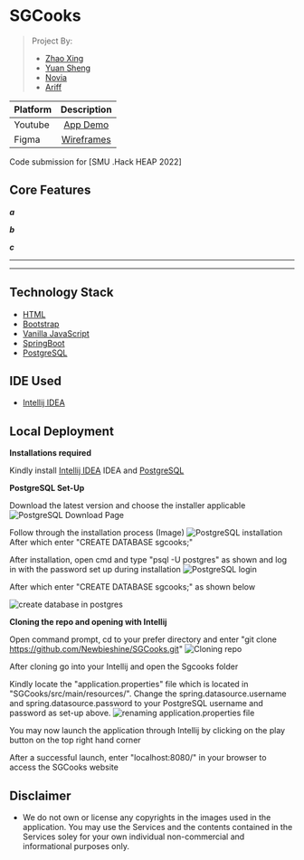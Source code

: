 # SGCooks
> Project By: 
> - [Zhao Xing](https://github.com/Newbieshine/)
> - [Yuan Sheng](https://github.com/ChongYuanSheng/)
> - [Novia](http://github.com/noviaantony/)
> - [Ariff](http://github.com//)

| Platform                          | Description                                                                                                                    |
:---------------------------------- | :----------------------------------------------------------------------------------------------------------------------------: |
| Youtube                           | [App Demo]()      |
| Figma                             | [Wireframes]()    |


Code submission for [SMU .Hack HEAP 2022]

## Core Features

***a***
> 

***b***
> 

***c***
> 

******
> 

---
## **Technology Stack**
- [HTML]()
- [Bootstrap ]()
- [Vanilla JavaScript]()
- [SpringBoot]()
- [PostgreSQL](https://www.postgresql.org/download/)

## **IDE Used**
- [Intellij IDEA](https://www.jetbrains.com/idea/)

## Local Deployment

**Installations required**

Kindly install [Intellij IDEA](https://www.jetbrains.com/idea/) IDEA and [PostgreSQL](https://www.postgresql.org/download/)

**PostgreSQL Set-Up**

Download the latest version and choose the installer applicable 
![PostgreSQL Download Page](https://github.com/Newbieshine/SGCooks/blob/main/set-up%20resources/Postgres-Download.PNG?raw=true)

Follow through the installation process (Image)
![PostgreSQL installation](https://github.com/Newbieshine/SGCooks/blob/main/set-up%20resources/psq.PNG?raw=true)
After which enter "CREATE DATABASE sgcooks;"

After installation, open cmd and type "psql -U postgres" as shown and log in with the password set up during installation
![PostgreSQL login](https://github.com/Newbieshine/SGCooks/blob/main/set-up%20resources/postgres-installation1.PNG?raw=true)

After which enter "CREATE DATABASE sgcooks;" as shown below

![create database in postgres](https://github.com/Newbieshine/SGCooks/blob/main/set-up%20resources/create-database.PNG?raw=true)


**Cloning the repo and opening with Intellij**

Open command prompt, cd to your prefer directory and enter "git clone https://github.com/Newbieshine/SGCooks.git"
![Cloning repo](https://github.com/Newbieshine/SGCooks/blob/main/set-up%20resources/git-clone.PNG?raw=true)

After cloning go into your Intellij and open the Sgcooks folder

Kindly locate the "application.properties" file which is located in "SGCooks/src/main/resources/". Change the spring.datasource.username and spring.datasource.password to your PostgreSQL username and password as set-up above. 
![renaming application.properties file](https://github.com/Newbieshine/SGCooks/blob/main/set-up%20resources/rename-application-properties.jpg?raw=true)

You may now launch the application through Intellij by clicking on the play button on the top right hand corner

After a successful launch, enter "localhost:8080/" in your browser to access the SGCooks website

## Disclaimer
- We do not own or license any copyrights in the images used in the application. You may use the Services and the contents contained in the Services soley for your own individual non-commercial and informational purposes only.



